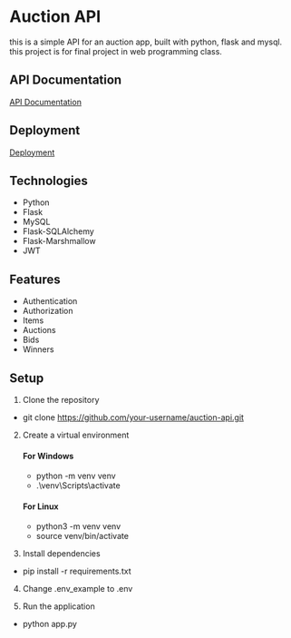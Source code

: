 # Auction API

this is a simple API for an auction app, built with python, flask and mysql. this project is for final project in web programming class.

## API Documentation

[API Documentation](https://e-auction-app.vercel.app/api/docs/)

## Deployment

[Deployment](https://e-auction-app.vercel.app)

## Technologies

- Python
- Flask
- MySQL
- Flask-SQLAlchemy
- Flask-Marshmallow
- JWT

## Features

- Authentication
- Authorization
- Items
- Auctions
- Bids
- Winners

## Setup

1. Clone the repository

- git clone https://github.com/your-username/auction-api.git

2. Create a virtual environment

    #### For Windows

    - python -m venv venv
    - .\venv\Scripts\activate

    #### For Linux

    - python3 -m venv venv
    - source venv/bin/activate

3. Install dependencies

- pip install -r requirements.txt

4. Change .env_example to .env

5. Run the application

- python app.py